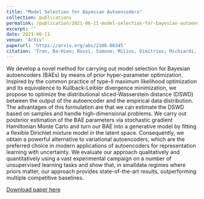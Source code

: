 ```yaml
---
title: "Model Selection for Bayesian Autoencoders"
collection: publications
permalink: /publication/2021-06-11-model-selection-for-bayesian-autoencoders
excerpt: ''
date: 2021-06-11
venue: 'ArXiv'
paperurl: 'https://arxiv.org/abs/2106.06245'
citation: 'Tran, Ba-Hien; Rossi, Simone; Milios, Dimitrios; Michiardi, Pietro; V. Bonilla, Edwin; Filippone, Maurizio. &quot;Model Selection for Bayesian Autoencoders.&quot; <i>arXiv preprint arXiv:2106.06245, 2021</i>.'
---
```

We develop a novel method for carrying out model selection for Bayesian autoencoders (BAEs) by means of prior hyper-parameter optimization. Inspired by the common practice of type-II maximum likelihood optimization and its equivalence to Kullback-Leibler divergence minimization, we propose to optimize the distributional sliced-Wasserstein distance (DSWD) between the output of the autoencoder and the empirical data distribution. The advantages of this formulation are that we can estimate the DSWD based on samples and handle high-dimensional problems. We carry out posterior estimation of the BAE parameters via stochastic gradient Hamiltonian Monte Carlo and turn our BAE into a generative model by fitting a flexible Dirichlet mixture model in the latent space. Consequently, we obtain a powerful alternative to variational autoencoders, which are the preferred choice in modern applications of autoencoders for representation learning with uncertainty. We evaluate our approach qualitatively and quantitatively using a vast experimental campaign on a number of unsupervised learning tasks and show that, in smalldata regimes where priors matter, our approach provides state-of-the-art results, outperforming multiple competitive baselines.

[Download paper here](https://arxiv.org/pdf/2106.06245.pdf)

<!-- Recommended citation: Tran, Ba-Hien et al. (2021). "Functional Priors for bayesian neural networks through wasserstein distance minimization to Gaussian processes." <i>ArXiv</i>. 1(1). -->